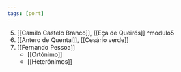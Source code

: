 ```yaml
---
tags: [port]
---
```


5. [[Camilo Castelo Branco]], [[Eça de Queirós]] ^modulo5
6. [[Antero de Quental]], [[Cesário verde]]
7. [[Fernando Pessoa]]
	- [[Ortónimo]]
	- [[Heterónimos]]
